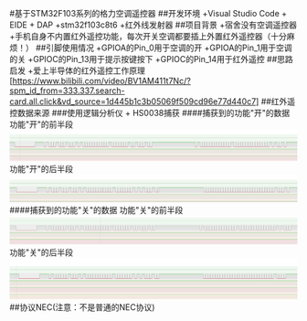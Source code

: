 #基于STM32F103系列的格力空调遥控器
##开发环境
+Visual Studio Code + EIDE + DAP
+stm32f103c8t6
+红外线发射器
##项目背景
+宿舍没有空调遥控器
+手机自身不内置红外遥控功能，每次开关空调都要插上外置红外遥控器（十分麻烦！）
##引脚使用情况
+GPIOA的Pin_0用于空调的开
+GPIOA的Pin_1用于空调的关
+GPIOC的Pin_13用于提示按键按下
+GPIOC的Pin_14用于红外遥控
##思路启发
+爱上半导体的红外遥控工作原理[https://www.bilibili.com/video/BV1AM411t7Nc/?spm_id_from=333.337.search-card.all.click&vd_source=1d445b1c3b05069f509cd96e77d440c7]
##红外遥控数据来源
###使用逻辑分析仪 + HS0038捕获
####捕获到的功能"开"的数据
功能"开"的前半段
![开的前半段](/IR_Data/Start_Befor.png)
功能"开"的后半段
![开的后半段](/IR_Data/Start_After.png)
####捕获到的功能"关"的数据
功能"关"的前半段
![关的前半段](/IR_Data/Stop_Befor.png)
功能"关"的后半段
![关的后半段](/IR_Data/Stop_After.png)
##协议NEC(注意：不是普通的NEC协议)            